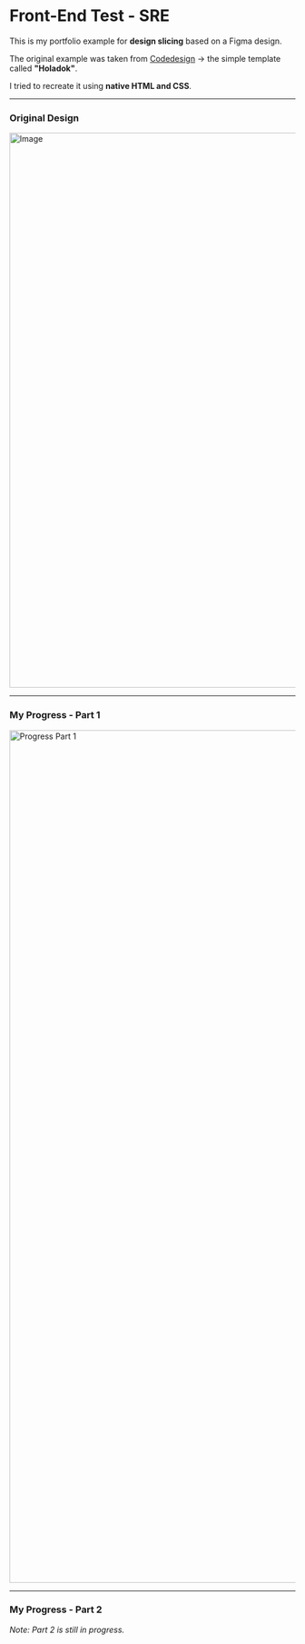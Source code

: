 # Front-End Test - SRE

This is my portfolio example for **design slicing** based on a Figma design.  

The original example was taken from [Codedesign](https://codedesign.dev/) → the simple template called **"Holadok"**.  

I tried to recreate it using **native HTML and CSS**.

---

### Original Design
<img width="1320" height="977" alt="Image" src="https://github.com/user-attachments/assets/dd25cdb6-3989-4b02-9899-479b099ed005" />

---

### My Progress - Part 1
<img width="2880" height="1501" alt="Progress Part 1" src="https://github.com/user-attachments/assets/d00e51d6-f946-444d-951e-8e622d0a074e" />

---

### My Progress - Part 2
*Note: Part 2 is still in progress.*
